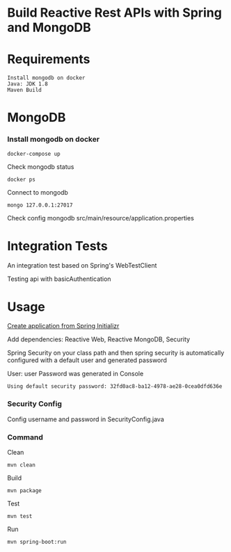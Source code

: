 # Build Reactive Rest APIs with Spring and MongoDB

# Requirements
    Install mongodb on docker
    Java: JDK 1.8
    Maven Build

# MongoDB

### Install mongodb on docker

```
docker-compose up
```

Check mongodb status
```
docker ps
```

Connect to mongodb
```
mongo 127.0.0.1:27017
```

Check config mongodb
src/main/resource/application.properties


# Integration Tests
An integration test based on Spring's WebTestClient

Testing api with basicAuthentication

# Usage
[Create application from Spring Initializr](http://start.spring.io/)

Add dependencies: Reactive Web, Reactive MongoDB, Security


Spring Security on your class path and then spring security is automatically configured with a default user and generated password

User: user
Password was generated in Console

```
Using default security password: 32fd0ac8-ba12-4978-ae28-0cea0dfd636e
```

### Security Config
Config username and password in SecurityConfig.java


### Command
Clean
```
mvn clean
```

Build
```
mvn package
```

Test
```
mvn test
```

Run
```
mvn spring-boot:run
```

